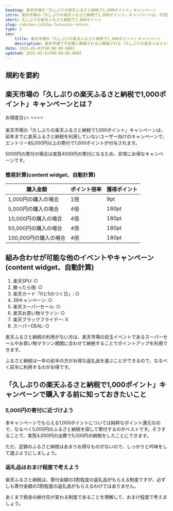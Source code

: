 ```yaml
---
heading: 楽天市場の「久しぶりの楽天ふるさと納税で1,000ポイント」キャンペーン
intro: 楽天市場の「久しぶりの楽天ふるさと納税で1,000ポイント」キャンペーンは、不定期に開催されるポイント還元キャンペーン。
short: 久しぶりの楽天ふるさと納税で1,000ポイント
slug: rakuten-ichiba-furusato-return
type: 3
seo:
    title: 楽天市場の「久しぶりの楽天ふるさと納税で1,000ポイント」キャンペーン
    description: 楽天市場で不定期に開催されるに開催される「久しぶりの楽天ふるさと納税で1,000ポイント」キャンペーンについて解説。特典内容やお得度合い、他のキャンペーンとの違いなど。
date: 2025-05-01T00:00:00.000Z
updated: 2025-05-01T00:00:00.000Z
---
```


## 規約を要約

## 楽天市場の「久しぶりの楽天ふるさと納税で1,000ポイント」キャンペーンとは？

お得度合い: ⭐️⭐️⭐️⭐️

楽天市場の「久しぶりの楽天ふるさと納税で1,000ポイント」キャンペーンは、前年までに楽天ふるさと納税を利用していないユーザー向けのキャンペーンで、エントリー&5,000円以上の寄付で1,000ポイントが付与されます。

5000円の寄付の場合は実質4000円の寄付になるため、非常にお得なキャンペーンです。

### 簡易計算(content widget、自動計算)

|購入金額|ポイント倍率|獲得ポイント|
|---|---|---|
1,000円の購入の場合|1倍|9pt|
5,000円の購入の場合|4倍|180pt|
10,000円の購入の場合|4倍|180pt|
50,000円の購入の場合|4倍|180pt|
100,000円の購入の場合|4倍|180pt|

## 組み合わせが可能な他のイベントやキャンペーン(content widget、自動計算)

1. 楽天SPU: ○
1. 勝ったら倍: ○
2. 楽天カード「0と5のつく日」: ○
3. 39キャンペーン: ○
4. 楽天スーパーセール: ○
5. 楽天お買い物マラソン: ○
6. 楽天ブラックフライデー: X
7. スーパーDEAL: ○

楽天ふるさと納税の利用がない方は、楽天市場の目玉イベントであるスーパーセールやお買い物マラソン期間に合わせて納税することでポイントアップを利用できます。

ふるさと納税は一年の前半の方がお得な返礼品を選ぶことができるので、なるべく前半に利用するのがお得です。

## 「久しぶりの楽天ふるさと納税で1,000ポイント」キャンペーンで購入する前に知っておきたいこと

### 5,000円の寄付に近づけよう

本キャンペーンでもらえる1,000ポイントについては純粋なポイント還元なので、なるべく5,000円のふるさと納税を探して寄付するのがベストです。そうすることで、実質4,000円の出費で5,000円の納税をしたことにできます。

ただ、定額のふるさと納税はあまりお得なものがないので、しっかりと吟味をして選ぶようにしましょう。

### 返礼品はおまけ程度で考えよう

楽天ふるさと納税は、寄付金額の3割程度の返礼品がもらえる制度ですが、必ずしも寄付金額の3割程度の返礼品がもらえるわけではありません。

あくまで税金の納付先が変わる制度であることを理解して、おまけ程度で考えましょう。